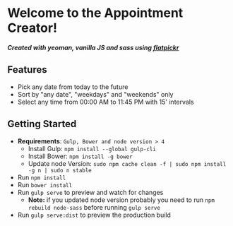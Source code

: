 # Welcome to the Appointment Creator!

**_Created with yeoman, vanilla JS and sass using [flatpickr](https://chmln.github.io/flatpickr/)_**

## Features

* Pick any date from today to the future
* Sort by "any date", "weekdays" and "weekends" only
* Select any time from 00:00 AM to 11:45 PM with 15' intervals

## Getting Started

* **Requirements**: `Gulp, Bower and node version > 4`
  * Install Gulp: `npm install --global gulp-cli`
  * Install Bower: `npm install -g bower`
  * Update node Version: `sudo npm cache clean -f | sudo npm install -g n | sudo n stable`
* Run `npm install`
* Run `bower install`
* Run `gulp serve` to preview and watch for changes
  * **Note:** if you updated node version probably you need to run `npm rebuild node-sass` before running `gulp serve`
* Run `gulp serve:dist` to preview the production build
